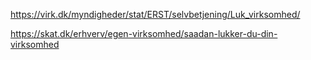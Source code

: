 https://virk.dk/myndigheder/stat/ERST/selvbetjening/Luk_virksomhed/


https://skat.dk/erhverv/egen-virksomhed/saadan-lukker-du-din-virksomhed